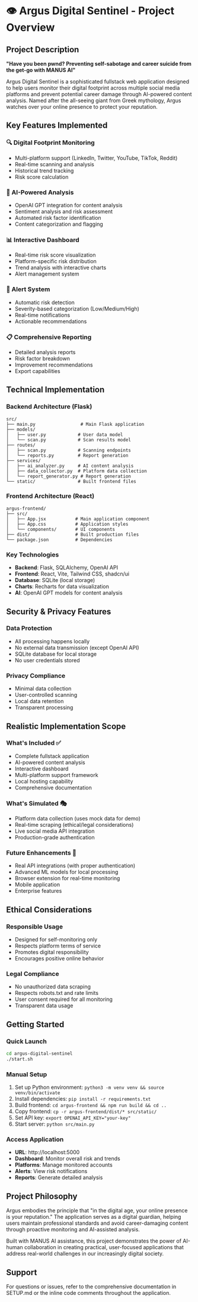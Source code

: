 # 👁️ Argus Digital Sentinel - Project Overview

## Project Description
**"Have you been pwnd? Preventing self-sabotage and career suicide from the get-go with MANUS AI"**

Argus Digital Sentinel is a sophisticated fullstack web application designed to help users monitor their digital footprint across multiple social media platforms and prevent potential career damage through AI-powered content analysis. Named after the all-seeing giant from Greek mythology, Argus watches over your online presence to protect your reputation.

## Key Features Implemented

### 🔍 Digital Footprint Monitoring
- Multi-platform support (LinkedIn, Twitter, YouTube, TikTok, Reddit)
- Real-time scanning and analysis
- Historical trend tracking
- Risk score calculation

### 🤖 AI-Powered Analysis
- OpenAI GPT integration for content analysis
- Sentiment analysis and risk assessment
- Automated risk factor identification
- Content categorization and flagging

### 📊 Interactive Dashboard
- Real-time risk score visualization
- Platform-specific risk distribution
- Trend analysis with interactive charts
- Alert management system

### 🚨 Alert System
- Automatic risk detection
- Severity-based categorization (Low/Medium/High)
- Real-time notifications
- Actionable recommendations

### 📋 Comprehensive Reporting
- Detailed analysis reports
- Risk factor breakdown
- Improvement recommendations
- Export capabilities

## Technical Implementation

### Backend Architecture (Flask)
```
src/
├── main.py                 # Main Flask application
├── models/
│   ├── user.py            # User data model
│   └── scan.py            # Scan results model
├── routes/
│   ├── scan.py            # Scanning endpoints
│   └── reports.py         # Report generation
├── services/
│   ├── ai_analyzer.py     # AI content analysis
│   ├── data_collector.py  # Platform data collection
│   └── report_generator.py # Report generation
└── static/                # Built frontend files
```

### Frontend Architecture (React)
```
argus-frontend/
├── src/
│   ├── App.jsx           # Main application component
│   ├── App.css           # Application styles
│   └── components/       # UI components
├── dist/                 # Built production files
└── package.json          # Dependencies
```

### Key Technologies
- **Backend**: Flask, SQLAlchemy, OpenAI API
- **Frontend**: React, Vite, Tailwind CSS, shadcn/ui
- **Database**: SQLite (local storage)
- **Charts**: Recharts for data visualization
- **AI**: OpenAI GPT models for content analysis

## Security & Privacy Features

### Data Protection
- All processing happens locally
- No external data transmission (except OpenAI API)
- SQLite database for local storage
- No user credentials stored

### Privacy Compliance
- Minimal data collection
- User-controlled scanning
- Local data retention
- Transparent processing

## Realistic Implementation Scope

### What's Included ✅
- Complete fullstack application
- AI-powered content analysis
- Interactive dashboard
- Multi-platform support framework
- Local hosting capability
- Comprehensive documentation

### What's Simulated 🎭
- Platform data collection (uses mock data for demo)
- Real-time scraping (ethical/legal considerations)
- Live social media API integration
- Production-grade authentication

### Future Enhancements 🚀
- Real API integrations (with proper authentication)
- Advanced ML models for local processing
- Browser extension for real-time monitoring
- Mobile application
- Enterprise features

## Ethical Considerations

### Responsible Usage
- Designed for self-monitoring only
- Respects platform terms of service
- Promotes digital responsibility
- Encourages positive online behavior

### Legal Compliance
- No unauthorized data scraping
- Respects robots.txt and rate limits
- User consent required for all monitoring
- Transparent data usage

## Getting Started

### Quick Launch
```bash
cd argus-digital-sentinel
./start.sh
```

### Manual Setup
1. Set up Python environment: `python3 -m venv venv && source venv/bin/activate`
2. Install dependencies: `pip install -r requirements.txt`
3. Build frontend: `cd argus-frontend && npm run build && cd ..`
4. Copy frontend: `cp -r argus-frontend/dist/* src/static/`
5. Set API key: `export OPENAI_API_KEY="your-key"`
6. Start server: `python src/main.py`

### Access Application
- **URL**: http://localhost:5000
- **Dashboard**: Monitor overall risk and trends
- **Platforms**: Manage monitored accounts
- **Alerts**: View risk notifications
- **Reports**: Generate detailed analysis

## Project Philosophy
Argus embodies the principle that "in the digital age, your online presence is your reputation." The application serves as a digital guardian, helping users maintain professional standards and avoid career-damaging content through proactive monitoring and AI-assisted analysis.

Built with MANUS AI assistance, this project demonstrates the power of AI-human collaboration in creating practical, user-focused applications that address real-world challenges in our increasingly digital society.

## Support
For questions or issues, refer to the comprehensive documentation in SETUP.md or the inline code comments throughout the application.

